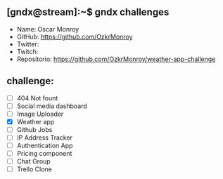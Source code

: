 ## [gndx@stream]:~$ gndx challenges

- Name: Oscar Monroy
- GitHub: https://github.com/OzkrMonroy
- Twitter:
- Twitch:
- Repositorio: https://github.com/OzkrMonroy/weather-app-challenge

## challenge:
  - [ ] 404 Not fount
  - [ ] Social media dashboard
  - [ ] Image Uploader
  - [X] Weather app
  - [ ] Github Jobs
  - [ ] IP Address Tracker
  - [ ] Authentication App
  - [ ] Pricing component
  - [ ] Chat Group
  - [ ] Trello Clone
